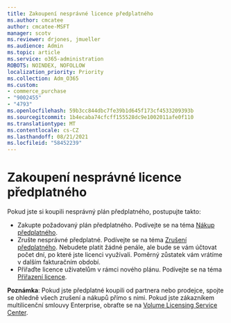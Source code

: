 ```yaml
---
title: Zakoupení nesprávné licence předplatného
ms.author: cmcatee
author: cmcatee-MSFT
manager: scotv
ms.reviewer: drjones, jmueller
ms.audience: Admin
ms.topic: article
ms.service: o365-administration
ROBOTS: NOINDEX, NOFOLLOW
localization_priority: Priority
ms.collection: Adm_O365
ms.custom:
- commerce_purchase
- "9002455"
- "4793"
ms.openlocfilehash: 59b3cc844dbc7fe39b1d645f173cf4533209393b
ms.sourcegitcommit: 1b4ecaba74cfcff155528dc9e1002011afe0f110
ms.translationtype: MT
ms.contentlocale: cs-CZ
ms.lasthandoff: 08/21/2021
ms.locfileid: "58452239"
---
```

# <a name="purchased-wrong-subscription-license"></a>Zakoupení nesprávné licence předplatného

Pokud jste si koupili nesprávný plán předplatného, postupujte takto:

- Zakupte požadovaný plán předplatného. Podívejte se na téma [Nákup předplatného](https://docs.microsoft.com/alchemyinsights/buy-a-subscription-to-office-365-for-business).
- Zrušte nesprávné předplatné. Podívejte se na téma [Zrušení předplatného](https://docs.microsoft.com/alchemyinsights/canceling-your-office-365-subscription).
Nebudete platit žádné penále, ale bude se vám účtovat počet dní, po které jste licenci využívali. Poměrný zůstatek vám vrátíme v dalším fakturačním období.
- Přiřaďte licence uživatelům v rámci nového plánu. Podívejte se na téma [Přiřazení licence](https://docs.microsoft.com/alchemyinsights/how-to-assign-a-license-to-a-user).

**Poznámka**: Pokud jste předplatné koupili od partnera nebo prodejce, spojte se ohledně všech zrušení a nákupů přímo s nimi. Pokud jste zákazníkem multilicenční smlouvy Enterprise, obraťte se na [Volume Licensing Service Center](https://support.microsoft.com/help/4471406/how-to-contact-the-microsoft-volume-licensing-service-center).

